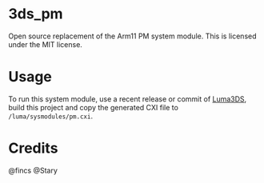 # 3ds_pm
Open source replacement of the Arm11 PM system module.
This is licensed under the MIT license.

# Usage
To run this system module, use a recent release or commit of [Luma3DS](https://github.com/LumaTeam/Luma3DS/), build this project and copy the generated CXI file to `/luma/sysmodules/pm.cxi`.

# Credits
@fincs
@Stary
